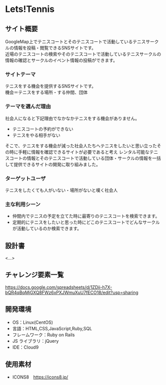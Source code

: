 # Lets!Tennis

## サイト概要

GoogleMap上でテニスコートとそのテニスコートで活動しているテニスサークルの情報を投稿・閲覧できるSNSサイトです。  
近場のテニスコートの検索やそのテニスコートで活動しているテニスサークルの情報の確認とサークルのイベント情報の投稿ができます。

### サイトテーマ

テニスをする機会を提供するSNSサイトです。  
機会＝テニスをする場所・する仲間、団体

### テーマを選んだ理由

社会人になると下記理由でなかなかテニスをする機会がありません。  
- テニスコートの予約ができない
- テニスをやる相手がない  

そこで、テニスをする機会が減った社会人たちへテニスをしたいと思い立ったその時に手軽に情報を確認できるサイトが必要であると考え
レンタル可能なテニスコートの情報とそのテニスコートで活動している団体・サークルの情報を一括して提供できるサイトの開発に取り組みました。

### ターゲットユーザ

テニスをしたくても人がいない・場所がないと嘆く社会人

### 主な利用シーン

- 仲間内でテニスの予定を立てた時に最寄りのテニスコートを検索できます。
- 定期的にテニスをしたいと思った時にどこのテニスコートでどんなサークルが活動しているのか検索できます。

## 設計書

<...>

## チャレンジ要素一覧

https://docs.google.com/spreadsheets/d/1ZDii-h7X-bQR4qBqMjGXQ8FWz6xPXJWmuXuU7fECO18/edit?usp=sharing

## 開発環境

- OS：Linux(CentOS)
- 言語：HTML,CSS,JavaScript,Ruby,SQL
- フレームワーク：Ruby on Rails
- JS ライブラリ：jQuery
- IDE：Cloud9

## 使用素材

- ICONS8　https://icons8.jp/
